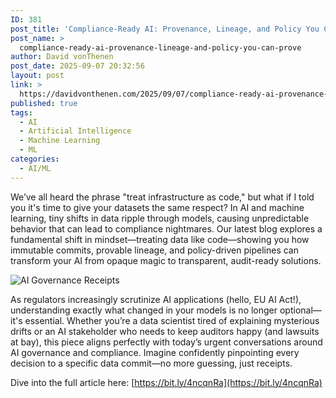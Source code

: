 ```yaml
---
ID: 381
post_title: 'Compliance-Ready AI: Provenance, Lineage, and Policy You Can Prove'
post_name: >
  compliance-ready-ai-provenance-lineage-and-policy-you-can-prove
author: David vonThenen
post_date: 2025-09-07 20:32:56
layout: post
link: >
  https://davidvonthenen.com/2025/09/07/compliance-ready-ai-provenance-lineage-and-policy-you-can-prove/
published: true
tags:
  - AI
  - Artificial Intelligence
  - Machine Learning
  - ML
categories:
  - AI/ML
---
```

We’ve all heard the phrase "treat infrastructure as code," but what if I told you it's time to give your datasets the same respect? In AI and machine learning, tiny shifts in data ripple through models, causing unpredictable behavior that can lead to compliance nightmares. Our latest blog explores a fundamental shift in mindset—treating data like code—showing you how immutable commits, provable lineage, and policy-driven pipelines can transform your AI from opaque magic to transparent, audit-ready solutions.

![AI Governance Receipts](https://davidvonthenen.com/wp-content/uploads/2025/09/ai-governance-receipt_v2.png)

As regulators increasingly scrutinize AI applications (hello, EU AI Act!), understanding exactly what changed in your models is no longer optional—it's essential. Whether you’re a data scientist tired of explaining mysterious drifts or an AI stakeholder who needs to keep auditors happy (and lawsuits at bay), this piece aligns perfectly with today’s urgent conversations around AI governance and compliance. Imagine confidently pinpointing every decision to a specific data commit—no more guessing, just receipts.

Dive into the full article here: [https://bit.ly/4ncqnRa](https://bit.ly/4ncqnRa)